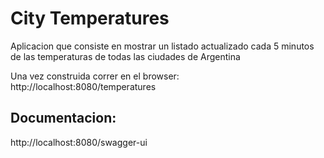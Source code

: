 # City Temperatures
Aplicacion que consiste en mostrar un listado actualizado cada 5 minutos de las temperaturas de todas las ciudades de Argentina

Una vez construida correr en el browser:
http://localhost:8080/temperatures

## Documentacion:
http://localhost:8080/swagger-ui
